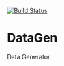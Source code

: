 [![Build Status](https://drone.io/github.com/tiago4orion/DataGen/status.png)](https://drone.io/github.com/tiago4orion/DataGen/latest)
# DataGen
Data Generator
